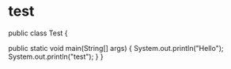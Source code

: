 # test
public class Test {

  public static void main(String[] args) {
    System.out.println("Hello");
    System.out.println("test");
   }
}
